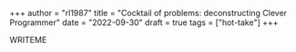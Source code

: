 +++
author = "rl1987"
title = "Cocktail of problems: deconstructing Clever Programmer"
date = "2022-09-30"
draft = true
tags = ["hot-take"]
+++

WRITEME

